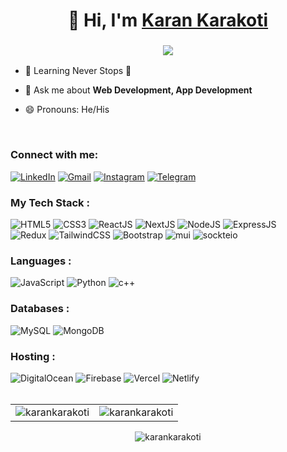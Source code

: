 <h1 align="center">👋 Hi, I'm <a href="https://www.linkedin.com/in/karan-karakoti-285511176/" target="_blank"> Karan Karakoti </a></h1>
<h3 align="center"> <img src="https://readme-typing-svg.herokuapp.com?color=0357F7&lines=Full+Stack+Developer+🚀" /> </h3>

- 🌱 Learning Never Stops 🚀

- 💬 Ask me about **Web Development, App Development**

- 😄 Pronouns: He/His
<br/>
<h3 align="left">Connect with me:</h3>
<div align="left">
  <a href="https://www.linkedin.com/in/karan-karakoti-285511176/"><img alt="LinkedIn" src="https://img.shields.io/badge/linkedin-%230077B5.svg?style=for-the-badge&logo=linkedin&logoColor=white"/></a>
  <a href="mailto:karankarakoti@gmail.com"><img alt="Gmail" src="https://img.shields.io/badge/Gmail-D14836?style=for-the-badge&logo=gmail&logoColor=white"/></a>
  <a href="https://www.instagram.com/_.night._.dreamer._"><img alt="Instagram" src="https://img.shields.io/badge/Instagram-E4405F?style=for-the-badge&logo=instagram&logoColor=white"/></a>
  <a href="https://t.me/karankarakoti"><img alt="Telegram" src="https://img.shields.io/badge/Telegram-2CA5E0?style=for-the-badge&logo=telegram&logoColor=white" /></a>
</div>

<h3 align="left">My Tech Stack :</h3>
<div align="left">
  <img alt="HTML5" src="https://img.shields.io/badge/html5-%23E34F26.svg?style=for-the-badge&logo=html5&logoColor=white"/>
  <img alt="CSS3" src="https://img.shields.io/badge/css3-%231572B6.svg?style=for-the-badge&logo=css3&logoColor=white"/> 
  <img alt="ReactJS" src="https://img.shields.io/badge/react.js-%2320232a.svg?style=for-the-badge&logo=react&logoColor=%2361DAFB"/>  
  <img alt="NextJS" src="https://img.shields.io/badge/next.js-000000?style=for-the-badge&logo=nextdotjs&logoColor=white"/>
  <img alt="NodeJS" src="https://img.shields.io/badge/node.js-%2343853D.svg?style=for-the-badge&logo=node-dot-js&logoColor=white"/>
  <img alt="ExpressJS" src="https://img.shields.io/badge/Express.js-000000?style=for-the-badge&logo=express&logoColor=white"/>
<br>    
  <img alt="Redux" src="https://img.shields.io/badge/Redux-593D88?style=for-the-badge&logo=redux&logoColor=white"/>
  <img alt="TailwindCSS" src="https://img.shields.io/badge/Tailwind_CSS-38B2AC?style=for-the-badge&logo=tailwind-css&logoColor=white"/>
  <img alt="Bootstrap" src="https://img.shields.io/badge/bootstrap-%23563D7C.svg?style=for-the-badge&logo=bootstrap&logoColor=white"/>  
  <img alt="mui" src="https://img.shields.io/badge/Material%20UI-007FFF?style=for-the-badge&logo=mui&logoColor=white"/>  
  <img alt="sockteio" src="https://img.shields.io/badge/Socket.io-010101?&style=for-the-badge&logo=Socket.io&logoColor=white"/>
</div>

<h3 align="left">Languages :</h3>
<div align="left">  
  <img alt="JavaScript" src="https://img.shields.io/badge/javascript-%23323330.svg?style=for-the-badge&logo=javascript&logoColor=%23F7DF1E"/> 
  <img alt="Python" src="https://img.shields.io/badge/python-%2314354C.svg?style=for-the-badge&logo=python&logoColor=white"/>
  <img alt="c++" src="https://img.shields.io/badge/C%2B%2B-00599C?style=for-the-badge&logo=c%2B%2B&logoColor=white"/>
</div>

<h3 align="left">Databases :</h3>
<div align="left">
  <img alt="MySQL" src="https://img.shields.io/badge/mysql-%2300f.svg?style=for-the-badge&logo=mysql&logoColor=white"/>
  <img alt="MongoDB" src ="https://img.shields.io/badge/MongoDB-4EA94B?style=for-the-badge&logo=mongodb&logoColor=white"/>  
</div>


<h3 align="left">Hosting :</h3>
<div align="left">  
  <img alt="DigitalOcean" src="https://img.shields.io/badge/DigitalOcean-%230167ff.svg?style=for-the-badge&logo=digitalOcean&logoColor=white"/>
  <img alt="Firebase" src="https://img.shields.io/badge/firebase-%23039BE5.svg?style=for-the-badge&logo=firebase"/>  
  <img alt="Vercel" src="https://img.shields.io/badge/Vercel-000000?style=for-the-badge&logo=vercel&logoColor=white"/>
  <img alt="Netlify" src="https://img.shields.io/badge/Netlify-00C7B7?style=for-the-badge&logo=netlify&logoColor=white"/>
</div>
<br/>

<table>
  <tr>
    <td><img src="https://github-readme-stats.vercel.app/api?username=karankarakoti&show_icons=true&theme=dark&locale=en" alt="karankarakoti" /></td>
    <td><img src="https://github-readme-stats.vercel.app/api/top-langs?username=karankarakoti&show_icons=true&theme=dark&locale=en&layout=compact" alt="karankarakoti" /></td>
  </tr>
</table>

<div align="center">
  <p><img align="center" src="https://github-readme-streak-stats.herokuapp.com/?user=karankarakoti&theme=dark" alt="karankarakoti" /></p>
 </div>

